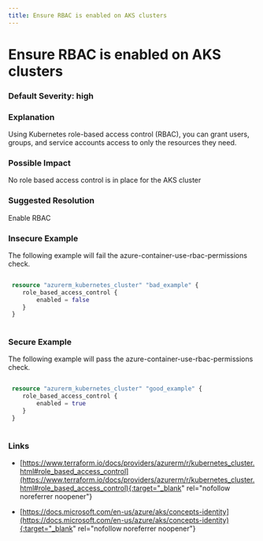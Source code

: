 ```yaml
---
title: Ensure RBAC is enabled on AKS clusters
---
```


# Ensure RBAC is enabled on AKS clusters

### Default Severity: <span class="severity high">high</span>

### Explanation

Using Kubernetes role-based access control (RBAC), you can grant users, groups, and service accounts access to only the resources they need.

### Possible Impact
No role based access control is in place for the AKS cluster

### Suggested Resolution
Enable RBAC


### Insecure Example

The following example will fail the azure-container-use-rbac-permissions check.
```terraform

 resource "azurerm_kubernetes_cluster" "bad_example" {
 	role_based_access_control {
 		enabled = false
 	}
 }
 
```



### Secure Example

The following example will pass the azure-container-use-rbac-permissions check.
```terraform

 resource "azurerm_kubernetes_cluster" "good_example" {
 	role_based_access_control {
 		enabled = true
 	}
 }
 
```



### Links


- [https://www.terraform.io/docs/providers/azurerm/r/kubernetes_cluster.html#role_based_access_control](https://www.terraform.io/docs/providers/azurerm/r/kubernetes_cluster.html#role_based_access_control){:target="_blank" rel="nofollow noreferrer noopener"}

- [https://docs.microsoft.com/en-us/azure/aks/concepts-identity](https://docs.microsoft.com/en-us/azure/aks/concepts-identity){:target="_blank" rel="nofollow noreferrer noopener"}



